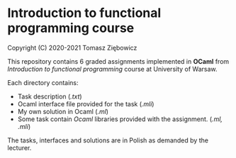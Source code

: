 # Introduction to functional programming course
Copyright (C) 2020-2021 Tomasz Ziębowicz

This repository contains 6 graded assignments implemented in **OCaml** from _Introduction to functional programming_ course at University of Warsaw.

Each directory contains:
* Task description (_.txt_)
* Ocaml interface file provided for the task (_.mli_)
* My own solution in Ocaml (_.ml_)
* Some task contain _Ocaml_ libraries provided with the assignment. (_.ml, .mli_)

The tasks, interfaces and solutions are in Polish as demanded by the lecturer.

 
